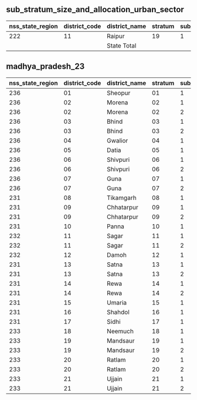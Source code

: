 ## sub_stratum_size_and_allocation_urban_sector
| nss_state_region | district_code | district_name | stratum | sub_stratum | size_zst | central_sample | state_sample |
|---|---|---|---|---|---|---|---|
| 222 | 11 | Raipur | 19 | 1 | 1230 | 8 | 8 |
|  |  | State Total |  |  | 9007 | 56 | 56 |
## madhya_pradesh_23
| nss_state_region | district_code | district_name | stratum | sub_stratum | size_zst | central_sample | state_sample |
|---|---|---|---|---|---|---|---|
| 236 | 01 | Sheopur | 01 | 1 | 172 | 2 | 2 |
| 236 | 02 | Morena | 02 | 1 | 397 | 2 | 2 |
| 236 | 02 | Morena | 02 | 2 | 271 | 2 | 2 |
| 236 | 03 | Bhind | 03 | 1 | 295 | 2 | 2 |
| 236 | 03 | Bhind | 03 | 2 | 379 | 2 | 2 |
| 236 | 04 | Gwalior | 04 | 1 | 331 | 2 | 2 |
| 236 | 05 | Datia | 05 | 1 | 319 | 2 | 2 |
| 236 | 06 | Shivpuri | 06 | 1 | 161 | 2 | 2 |
| 236 | 06 | Shivpuri | 06 | 2 | 230 | 2 | 2 |
| 236 | 07 | Guna | 07 | 1 | 157 | 2 | 2 |
| 236 | 07 | Guna | 07 | 2 | 267 | 2 | 2 |
| 231 | 08 | Tikamgarh | 08 | 1 | 373 | 2 | 2 |
| 231 | 09 | Chhatarpur | 09 | 1 | 396 | 2 | 2 |
| 231 | 09 | Chhatarpur | 09 | 2 | 261 | 2 | 2 |
| 231 | 10 | Panna | 10 | 1 | 192 | 2 | 2 |
| 232 | 11 | Sagar | 11 | 1 | 540 | 4 | 4 |
| 232 | 11 | Sagar | 11 | 2 | 861 | 4 | 4 |
| 232 | 12 | Damoh | 12 | 1 | 325 | 2 | 2 |
| 231 | 13 | Satna | 13 | 1 | 277 | 2 | 2 |
| 231 | 13 | Satna | 13 | 2 | 346 | 2 | 2 |
| 231 | 14 | Rewa | 14 | 1 | 241 | 2 | 2 |
| 231 | 14 | Rewa | 14 | 2 | 311 | 2 | 2 |
| 231 | 15 | Umaria | 15 | 1 | 158 | 2 | 2 |
| 231 | 16 | Shahdol | 16 | 1 | 326 | 2 | 2 |
| 231 | 17 | Sidhi | 17 | 1 | 109 | 2 | 2 |
| 233 | 18 | Neemuch | 18 | 1 | 343 | 2 | 2 |
| 233 | 19 | Mandsaur | 19 | 1 | 214 | 2 | 2 |
| 233 | 19 | Mandsaur | 19 | 2 | 183 | 2 | 2 |
| 233 | 20 | Ratlam | 20 | 1 | 118 | 2 | 2 |
| 233 | 20 | Ratlam | 20 | 2 | 483 | 2 | 2 |
| 233 | 21 | Ujjain | 21 | 1 | 227 | 2 | 2 |
| 233 | 21 | Ujjain | 21 | 2 | 906 | 6 | 6 |
